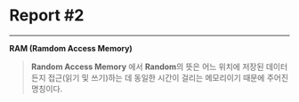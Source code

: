# Report #2
----

**RAM (Ramdom Access Memory)**  
> **Random Access Memory** 에서 **Random**의 뜻은 어느 위치에 저장된 데이터든지 접근(읽기 및 쓰기)하는 데 동일한 시간이 걸리는 메모리이기 때문에 주어진 명칭이다.  
  
